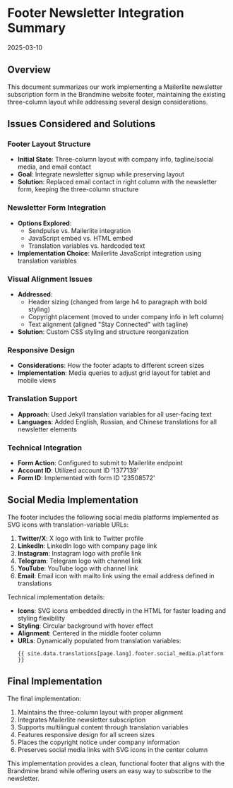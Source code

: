 # Footer Newsletter Integration Summary
2025-03-10

## Overview
This document summarizes our work implementing a Mailerlite newsletter subscription form in the Brandmine website footer, maintaining the existing three-column layout while addressing several design considerations.

## Issues Considered and Solutions

### Footer Layout Structure
- **Initial State**: Three-column layout with company info, tagline/social media, and email contact
- **Goal**: Integrate newsletter signup while preserving layout
- **Solution**: Replaced email contact in right column with the newsletter form, keeping the three-column structure

### Newsletter Form Integration
- **Options Explored**: 
  - Sendpulse vs. Mailerlite integration
  - JavaScript embed vs. HTML embed
  - Translation variables vs. hardcoded text
- **Implementation Choice**: Mailerlite JavaScript integration using translation variables

### Visual Alignment Issues
- **Addressed**: 
  - Header sizing (changed from large h4 to paragraph with bold styling)
  - Copyright placement (moved to under company info in left column)
  - Text alignment (aligned "Stay Connected" with tagline)
- **Solution**: Custom CSS styling and structure reorganization

### Responsive Design
- **Considerations**: How the footer adapts to different screen sizes
- **Implementation**: Media queries to adjust grid layout for tablet and mobile views

### Translation Support
- **Approach**: Used Jekyll translation variables for all user-facing text
- **Languages**: Added English, Russian, and Chinese translations for all newsletter elements

### Technical Integration
- **Form Action**: Configured to submit to Mailerlite endpoint
- **Account ID**: Utilized account ID '1377139'
- **Form ID**: Implemented with form ID '23508572'

## Social Media Implementation

The footer includes the following social media platforms implemented as SVG icons with translation-variable URLs:

1. **Twitter/X**: X logo with link to Twitter profile
2. **LinkedIn**: LinkedIn logo with company page link
3. **Instagram**: Instagram logo with profile link
4. **Telegram**: Telegram logo with channel link
5. **YouTube**: YouTube logo with channel link
6. **Email**: Email icon with mailto link using the email address defined in translations

Technical implementation details:
- **Icons**: SVG icons embedded directly in the HTML for faster loading and styling flexibility
- **Styling**: Circular background with hover effect
- **Alignment**: Centered in the middle footer column
- **URLs**: Dynamically populated from translation variables:
  ```
  {{ site.data.translations[page.lang].footer.social_media.platform }}
  ```

## Final Implementation

The final implementation:
1. Maintains the three-column layout with proper alignment
2. Integrates Mailerlite newsletter subscription
3. Supports multilingual content through translation variables
4. Features responsive design for all screen sizes
5. Places the copyright notice under company information
6. Preserves social media links with SVG icons in the center column

This implementation provides a clean, functional footer that aligns with the Brandmine brand while offering users an easy way to subscribe to the newsletter.